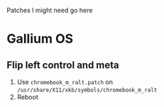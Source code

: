 Patches I might need go here

# Gallium OS

## Flip left control and meta

1. Use `chromebook_m_ralt.patch` on `/usr/share/X11/xkb/symbols/chromebook_m_ralt`
2. Reboot
